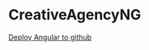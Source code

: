 # CreativeAgencyNG

[Deploy Angular to github](https://medium.com/tech-insights/how-to-deploy-angular-apps-to-github-pages-gh-pages-896c4e10f9b4)
